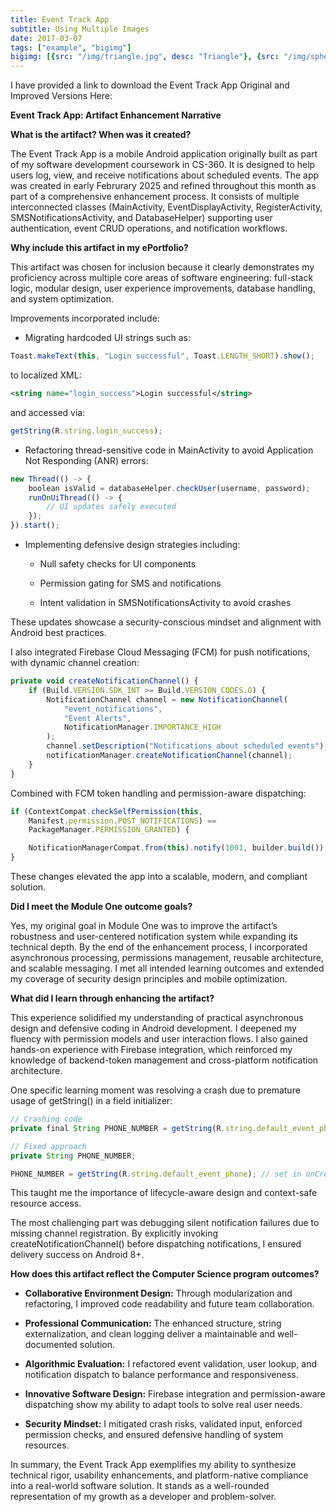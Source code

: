 ```yaml
---
title: Event Track App
subtitle: Using Multiple Images
date: 2017-03-07
tags: ["example", "bigimg"]
bigimg: [{src: "/img/triangle.jpg", desc: "Triangle"}, {src: "/img/sphere.jpg", desc: "Sphere"}, {src: "/img/hexagon.jpg", desc: "Hexagon"}]
---
```

I have provided a link to download the Event Track App Original and Improved Versions Here:


**Event Track App: Artifact Enhancement Narrative**

**What is the artifact? When was it created?**

The Event Track App is a mobile Android application originally built as
part of my software development coursework in CS-360. It is designed to
help users log, view, and receive notifications about scheduled events.
The app was created in early Februrary 2025 and refined throughout this
month as part of a comprehensive enhancement process. It consists of
multiple interconnected classes (MainActivity, EventDisplayActivity,
RegisterActivity, SMSNotificationsActivity, and DatabaseHelper)
supporting user authentication, event CRUD operations, and notification
workflows.

**Why include this artifact in my ePortfolio?**

This artifact was chosen for inclusion because it clearly demonstrates
my proficiency across multiple core areas of software engineering:
full-stack logic, modular design, user experience improvements, database
handling, and system optimization.

Improvements incorporated include:

- Migrating hardcoded UI strings such as:

```javascript
Toast.makeText(this, "Login successful", Toast.LENGTH_SHORT).show();
```

to localized XML:

```xml
<string name="login_success">Login successful</string>
```

and accessed via:

```javascript
getString(R.string.login_success);
```

- Refactoring thread-sensitive code in MainActivity to avoid Application
  Not Responding (ANR) errors:

```javascript
new Thread(() -> {
    boolean isValid = databaseHelper.checkUser(username, password);
    runOnUiThread(() -> {
        // UI updates safely executed
    });
}).start();

```

- Implementing defensive design strategies including:

  - Null safety checks for UI components

  - Permission gating for SMS and notifications

  - Intent validation in SMSNotificationsActivity to avoid crashes

These updates showcase a security-conscious mindset and alignment with
Android best practices.

I also integrated Firebase Cloud Messaging (FCM) for push notifications,
with dynamic channel creation:

```javascript
private void createNotificationChannel() {
    if (Build.VERSION.SDK_INT >= Build.VERSION_CODES.O) {
        NotificationChannel channel = new NotificationChannel(
            "event_notifications",
            "Event Alerts",
            NotificationManager.IMPORTANCE_HIGH
        );
        channel.setDescription("Notifications about scheduled events");
        notificationManager.createNotificationChannel(channel);
    }
}
```

Combined with FCM token handling and permission-aware dispatching:

```javascript
if (ContextCompat.checkSelfPermission(this,
    Manifest.permission.POST_NOTIFICATIONS) ==
    PackageManager.PERMISSION_GRANTED) {

    NotificationManagerCompat.from(this).notify(1001, builder.build());
}
```

These changes elevated the app into a scalable, modern, and compliant
solution.

**Did I meet the Module One outcome goals?**

Yes, my original goal in Module One was to improve the artifact’s
robustness and user-centered notification system while expanding its
technical depth. By the end of the enhancement process, I incorporated
asynchronous processing, permissions management, reusable architecture,
and scalable messaging. I met all intended learning outcomes and
extended my coverage of security design principles and mobile
optimization.

**What did I learn through enhancing the artifact?**

This experience solidified my understanding of practical asynchronous
design and defensive coding in Android development. I deepened my
fluency with permission models and user interaction flows. I also gained
hands-on experience with Firebase integration, which reinforced my
knowledge of backend-token management and cross-platform notification
architecture.

One specific learning moment was resolving a crash due to premature
usage of getString() in a field initializer:

```javascript
// Crashing code
private final String PHONE_NUMBER = getString(R.string.default_event_phone); // invalid here

// Fixed approach
private String PHONE_NUMBER;

PHONE_NUMBER = getString(R.string.default_event_phone); // set in onCreate
```

This taught me the importance of lifecycle-aware design and context-safe
resource access.

The most challenging part was debugging silent notification failures due
to missing channel registration. By explicitly invoking
createNotificationChannel() before dispatching notifications, I ensured
delivery success on Android 8+.

**How does this artifact reflect the Computer Science program
outcomes?**

- **Collaborative Environment Design:** Through modularization and
  refactoring, I improved code readability and future team
  collaboration.

- **Professional Communication:** The enhanced structure, string
  externalization, and clean logging deliver a maintainable and
  well-documented solution.

- **Algorithmic Evaluation:** I refactored event validation, user
  lookup, and notification dispatch to balance performance and
  responsiveness.

- **Innovative Software Design:** Firebase integration and
  permission-aware dispatching show my ability to adapt tools to solve
  real user needs.

- **Security Mindset:** I mitigated crash risks, validated input,
  enforced permission checks, and ensured defensive handling of system
  resources.

In summary, the Event Track App exemplifies my ability to synthesize
technical rigor, usability enhancements, and platform-native compliance
into a real-world software solution. It stands as a well-rounded
representation of my growth as a developer and problem-solver.
